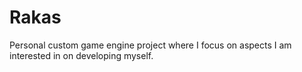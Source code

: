 # Rakas
Personal custom game engine project where I focus on aspects I am interested in on developing myself.
